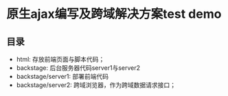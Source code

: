 # 原生ajax编写及跨域解决方案test demo

## 目录
* html: 存放前端页面与脚本代码；
* backstage: 后台服务器代码server1与server2
* backstage/server1: 部署前端代码
* backstage/server2: 跨域浏览器，作为跨域数据请求接口；
